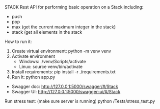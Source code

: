 STACK
Rest API for performing basic operation on a Stack including:
 - push 
 - pop
 - max (get the current maximum integer in the stack)
 - stack (get all elements in the stack
 

How to run it:

1. Create virtual environment: python -m venv venv
2. Activate environment
   - Windows: ./venv/Scripts/activate
   - Linux: source venv/bin/activate
3. Install requirements: pip install -r ./requirements.txt
4. Run it: python app.py
  - Swagger doc: http://127.0.0.1:5000/swagger/#/Stack
  - Swagger UI: http://127.0.0.1:5000/swagger-ui/#/Stack

Run stress test:
  (make sure server is running)
  python /Tests/stress_test.py
  
  
 
 
